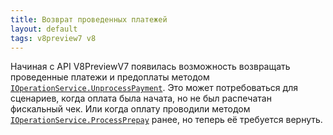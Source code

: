 ```yaml
---
title: Возврат проведенных платежей
layout: default
tags: v8preview7 v8
---
```


Начиная с API V8PreviewV7 появилась возможность возвращать проведенные платежи и предоплаты методом [`IOperationService.UnprocessPayment`](https://iiko.github.io/front.api.sdk/v8/html/M_Resto_Front_Api_IOperationService_UnprocessPayment.htm). 
Это может потребоваться для сценариев, когда оплата была начата, но не был распечатан фискальный чек. Или когда оплату проводили методом [`IOperationService.ProcessPrepay`](https://iiko.github.io/front.api.sdk/v8/html/M_Resto_Front_Api_IOperationService_ProcessPrepay.htm) ранее, но теперь её требуется вернуть.